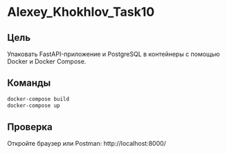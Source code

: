 # Alexey_Khokhlov_Task10

## Цель

Упаковать FastAPI-приложение и PostgreSQL в контейнеры с помощью Docker и Docker Compose.

## Команды

```bash
docker-compose build
docker-compose up
```

## Проверка

Откройте браузер или Postman:
http://localhost:8000/
